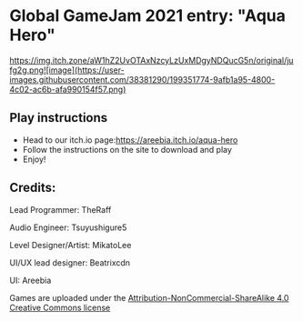 # Global GameJam 2021 entry: "Aqua Hero"
https://img.itch.zone/aW1hZ2UvOTAxNzcyLzUxMDgyNDQucG5n/original/jufg2g.png![image](https://user-images.githubusercontent.com/38381290/199351774-9afb1a95-4800-4c02-ac6b-afa990154f57.png)

## Play instructions
- Head to our itch.io page:https://areebia.itch.io/aqua-hero
- Follow the instructions on the site to download and play
- Enjoy!

## Credits: 
Lead Programmer: TheRaff 

Audio Engineer: Tsuyushigure5 

Level Designer/Artist: MikatoLee

UI/UX lead designer: Beatrixcdn

UI: Areebia 

Games are uploaded under the [Attribution-NonCommercial-ShareAlike 4.0 Creative Commons license ](https://creativecommons.org/licenses/by-nc-sa/4.0/) 
